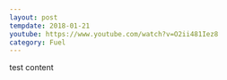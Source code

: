 ```yaml
---
layout: post
tempdate: 2018-01-21
youtube: https://www.youtube.com/watch?v=O2ii481Iez8
category: Fuel
---
```

test content